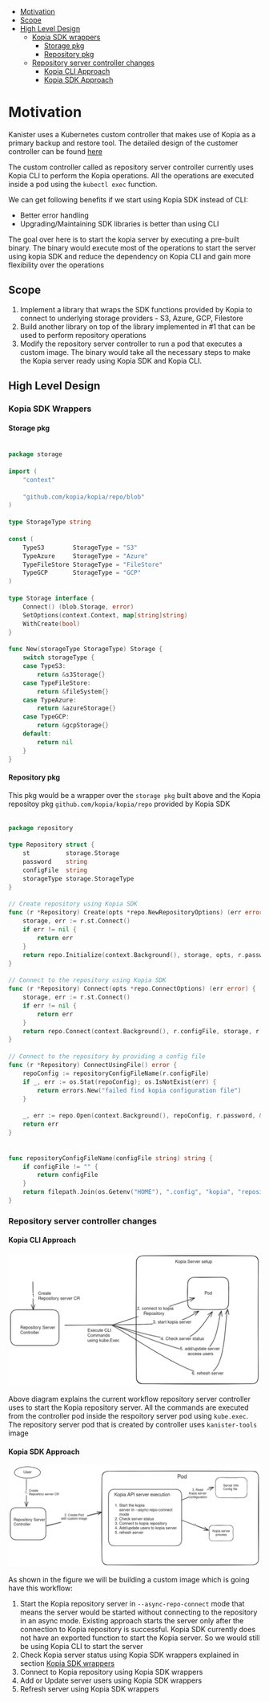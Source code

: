 
<!-- toc -->
- [Motivation](#motivation)
- [Scope](#scope)
- [High Level Design](#high-level-design)
  - [Kopia SDK wrappers](#kopia-sdk-wrappers)
    - [Storage pkg](#storage-pkg)
    - [Repository pkg](#repository-pkg)
  - [Repository server controller changes](#repository-server-controller-changes)
	- [Kopia CLI Approach](#kopia-cli-approach)
	- [Kopia SDK Approach](#kopia-sdk-approach)
<!-- /toc -->


# Motivation

Kanister uses a Kubernetes custom controller that makes use of Kopia as a primary backup and restore tool. 
The detailed design of the customer controller can be found [here](https://github.com/kanisterio/kanister/blob/master/design/kanister-kopia-integration.md)

The custom controller called as repository server controller currently uses Kopia CLI to perform the Kopia operations. All the
operations are executed inside a pod using the `kubectl exec` function. 

We can get following benefits if we start using Kopia SDK instead of CLI:
- Better error handling
- Upgrading/Maintaining SDK libraries is better than using CLI

The goal over here is to start the kopia server by executing a pre-built binary. The binary would execute most of the 
operations to start the server using kopia SDK and reduce the dependency on Kopia CLI and gain more flexibility over the operations

## Scope
1. Implement a library that wraps the SDK functions provided by Kopia to connect to underlying storage providers - S3, Azure, GCP, Filestore
2. Build another library on top of the library implemented in #1 that can be used to perform repository operations
3. Modify the repository server controller to run a pod that executes a custom image. The binary would take all the
necessary steps to make the Kopia server ready using Kopia SDK and Kopia CLI. 

## High Level Design

### Kopia SDK Wrappers

#### Storage pkg

```go

package storage

import (
	"context"

	"github.com/kopia/kopia/repo/blob"
)

type StorageType string

const (
	TypeS3        StorageType = "S3"
	TypeAzure     StorageType = "Azure"
	TypeFileStore StorageType = "FileStore"
	TypeGCP       StorageType = "GCP"
)

type Storage interface {
	Connect() (blob.Storage, error)
	SetOptions(context.Context, map[string]string)
	WithCreate(bool)
}

func New(storageType StorageType) Storage {
	switch storageType {
	case TypeS3:
		return &s3Storage{}
	case TypeFileStore:
		return &fileSystem{}
	case TypeAzure:
		return &azureStorage{}
	case TypeGCP:
		return &gcpStorage{}
	default:
		return nil
	}
}

```

#### Repository pkg

This pkg would be a wrapper over the `storage pkg` built above and the Kopia repositoy pkg `github.com/kopia/kopia/repo` 
provided by Kopia SDK

```go

package repository

type Repository struct {
	st          storage.Storage
	password    string
	configFile  string
	storageType storage.StorageType
}

// Create repository using Kopia SDK
func (r *Repository) Create(opts *repo.NewRepositoryOptions) (err error) {
	storage, err := r.st.Connect()
	if err != nil {
		return err
	}
	return repo.Initialize(context.Background(), storage, opts, r.password)
}

// Connect to the repository using Kopia SDK
func (r *Repository) Connect(opts *repo.ConnectOptions) (err error) {
	storage, err := r.st.Connect()
	if err != nil {
		return err
	}
	return repo.Connect(context.Background(), r.configFile, storage, r.password, opts)
}

// Connect to the repository by providing a config file
func (r *Repository) ConnectUsingFile() error {
	repoConfig := repositoryConfigFileName(r.configFile)
	if _, err := os.Stat(repoConfig); os.IsNotExist(err) {
		return errors.New("failed find kopia configuration file")
	}

	_, err := repo.Open(context.Background(), repoConfig, r.password, &repo.Options{})
	return err
}


func repositoryConfigFileName(configFile string) string {
	if configFile != "" {
		return configFile
	}
	return filepath.Join(os.Getenv("HOME"), ".config", "kopia", "repository.config")
}

```

### Repository server controller changes

#### Kopia CLI Approach

![Alt text](images/kopia-CLI-workflow.png?raw=true "Kanister Kopia Integration using Kopia CLI")

Above diagram explains the current workflow repository server controller
uses to start the Kopia repository server. All the commands are executed from the controller pod inside 
the respoitory server pod using `kube.exec`. The repository server pod that is created by controller
uses `kanister-tools` image


#### Kopia SDK Approach

![Alt text](images/kopia-SDK-workflow.png?raw=true "Kanister Kopia Integration using Kopia SDK")


As shown in the figure we will be building a custom image which is going have this workflow:
1. Start the Kopia repository server in `--async-repo-connect` mode that means the server would be started without
connecting to the repository in an async mode. Existing approach starts the server only after the connection to Kopia repository
is successful. Kopia SDK currently does not have an exported function to start the Kopia server. So we would still be using Kopia
CLI to start the server
2. Check Kopia server status using Kopia SDK wrappers explained in section [Kopia SDK wrappers](#kopia-sdk-wrappers)
2. Connect to Kopia repository using Kopia SDK wrappers
3. Add or Update server users using Kopia SDK wrappers
4. Refresh server using Kopia SDK wrappers